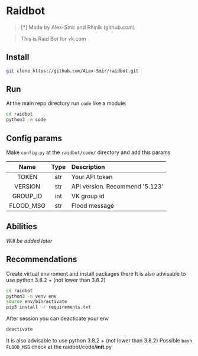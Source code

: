  # Raidbot
>[*] Made by Alex-Smir and Rhinik (github.com)

>This is Raid Bot for vk.com
## Install
```bash
git clone https://github.com/ALex-Smir/raidbot.git
``` 
## Run
At the main repo directory run `code` like a module:
```bash
cd raidbot
python3 -m code
```
## Config params
Make `config.py` at the `raidbot/code/` directory and add this params

|Name|Type|Description|
|:-:|:-:|:-|
|TOKEN|str|Your API token|
|VERSION|str|API version. Recommend '5.123'|
|GROUP_ID|int|VK group id|
|FLOOD_MSG|str|Flood message|

## Abilities
_Will be added later_

## Recommendations
Create virtual enviroment and install packages there
It is also advisable to use python 3.8.2 + (not lower than 3.8.2)
```bash
cd raidbot
python3 -m venv env
source env/bin/activate
pip3 install -r requirements.txt
```
After session you can deacticate your env
```bash
deactivate
```
It is also advisable to use python 3.8.2 + (not lower than 3.8.2)
Possible `bash FLOOD_MSG` check at the raidbot/code/__init__.py
